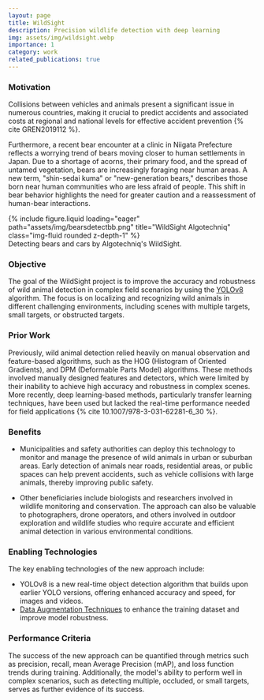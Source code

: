 ```yaml
---
layout: page
title: WildSight
description: Precision wildlife detection with deep learning
img: assets/img/wildsight.webp
importance: 1
category: work
related_publications: true
---
```


### Motivation
Collisions between vehicles and animals present a significant issue in numerous countries, making it crucial to predict accidents and associated costs at regional and national levels for effective accident prevention {% cite GREN2019112 %}.

Furthermore, a recent bear encounter at a clinic in Niigata Prefecture reflects a worrying trend of bears moving closer to human settlements in Japan. Due to a shortage of acorns, their primary food, and the spread of untamed vegetation, bears are increasingly foraging near human areas. A new term, "shin-sedai kuma" or "new-generation bears," describes those born near human communities who are less afraid of people. This shift in bear behavior highlights the need for greater caution and a reassessment of human-bear interactions.

<div class="row">
    <div class="col-sm mt-3 mt-md-0">
        {% include figure.liquid loading="eager" path="assets/img/bearsdetectbb.png" title="WildSight Algotechniq" class="img-fluid rounded z-depth-1" %}
    </div>
</div>
<div class="caption">
    Detecting bears and cars by Algotechniq's WildSight.
</div>

### Objective
   The goal of the WildSight project is to improve the accuracy and robustness of wild animal detection in complex field scenarios by using the [YOLOv8](https://resources.wolframcloud.com/NeuralNetRepository/resources/YOLO-V8-Detect-Trained-on-MS-COCO-Data/) algorithm. The focus is on localizing and recognizing wild animals in different challenging environments, including scenes with multiple targets, small targets, or obstructed targets.

### Prior Work
   Previously, wild animal detection relied heavily on manual observation and feature-based algorithms, such as the HOG (Histogram of Oriented Gradients), and DPM (Deformable Parts Model) algorithms. These methods involved manually designed features and detectors, which were limited by their inability to achieve high accuracy and robustness in complex scenes. More recently, deep learning-based methods, particularly transfer learning techniques, have been used but lacked the real-time performance needed for field applications {% cite 10.1007/978-3-031-62281-6_30 %}.

### Benefits
- Municipalities and safety authorities can deploy this technology to monitor and manage the presence of wild animals in urban or suburban areas. Early detection of animals near roads, residential areas, or public spaces can help prevent accidents, such as vehicle collisions with large animals, thereby improving public safety.

- Other  beneficiaries include biologists and researchers involved in wildlife monitoring and conservation. The approach can also be valuable to photographers, drone operators, and others involved in outdoor exploration and wildlife studies who require accurate and efficient animal detection in various environmental conditions.

### Enabling Technologies
   The key enabling technologies of the new approach include:
   - YOLOv8 is a new real-time object detection algorithm that builds upon earlier YOLO versions, offering enhanced accuracy and speed, for images and videos.
   - [Data Augmentation Techniques](https://en.wikipedia.org/wiki/Data_augmentation) to enhance the training dataset and improve model robustness.

### Performance Criteria
   The success of the new approach can be quantified through metrics such as precision, recall, mean Average Precision (mAP), and loss function trends during training. Additionally, the model's ability to perform well in complex scenarios, such as detecting multiple, occluded, or small targets, serves as further evidence of its success.
